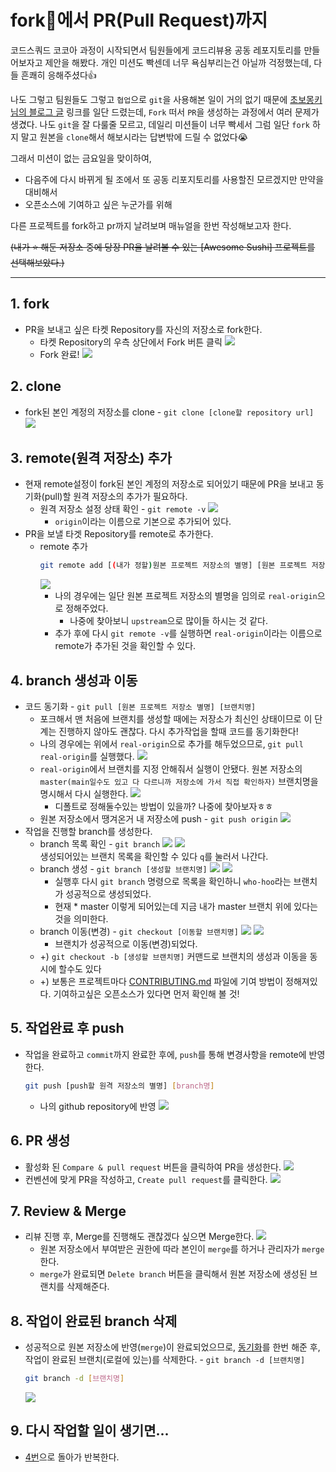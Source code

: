 # fork🍴에서 PR(Pull Request)까지

코드스쿼드 코코아 과정이 시작되면서 팀원들에게 코드리뷰용 공동 레포지토리를 만들어보자고 제안을 해봤다. 개인 미션도 빡센데 너무 욕심부리는건 아닐까 걱정했는데, 다들 흔쾌히 응해주셨다👍

나도 그렇고 팀원들도 그렇고 `협업`으로 `git`을 사용해본 일이 거의 없기 때문에 [초보몽키님의 블로그 글](<[https://wayhome25.github.io/git/2017/07/08/git-first-pull-request-story/](https://wayhome25.github.io/git/2017/07/08/git-first-pull-request-story/)>) 링크를 일단 드렸는데, `Fork` 떠서 `PR`을 생성하는 과정에서 여러 문제가 생겼다. 나도 `git`을 잘 다룰줄 모르고, 데일리 미션들이 너무 빡세서 그럼 일단 `fork` 하지 말고 원본을 `clone`해서 해보시라는 답변밖에 드릴 수 없었다😭

그래서 미션이 없는 금요일을 맞이하여,

- 다음주에 다시 바뀌게 될 조에서 또 공동 리포지토리를 사용할진 모르겠지만 만약을 대비해서
- 오픈소스에 기여하고 싶은 누군가를 위해

다른 프로젝트를 fork하고 pr까지 날려보며 매뉴얼을 한번 작성해보고자 한다.

~~(내가 ⭐ 해둔 저장소 중에 당장 PR을 날려볼 수 있는 [Awesome Sushi] 프로젝트를 선택해보았다.)~~

---

## 1. fork

- PR을 보내고 싶은 타켓 Repository를 자신의 저장소로 fork한다.
  - 타켓 Repository의 우측 상단에서 Fork 버튼 클릭
    ![](./img/fork1.png)
  - Fork 완료!
    ![](./img/fork2.png)

## 2. clone

- fork된 본인 계정의 저장소를 clone - `git clone [clone할 repository url]`
  ![](./img/clone1.png)

## 3. remote(원격 저장소) 추가

- 현재 remote설정이 fork된 본인 계정의 저장소로 되어있기 때문에 PR을 보내고 동기화(pull)할 원격 저장소의 추가가 필요하다.
  - 원격 저장소 설정 상태 확인 - `git remote -v`
    ![](./img/remote1.png)
    - `origin`이라는 이름으로 기본으로 추가되어 있다.
- PR을 보낼 타겟 Repository를 remote로 추가한다.
  - remote 추가
    ```bash
    git remote add [(내가 정할)원본 프로젝트 저장소의 별명] [원본 프로젝트 저장소의 url]
    ```
    ![](./img/remote2.png)
    - 나의 경우에는 일단 원본 프로젝트 저장소의 별명을 임의로 `real-origin`으로 정해주었다.
      - 나중에 찾아보니 `upstream`으로 많이들 하시는 것 같다.
    - 추가 후에 다시 `git remote -v`를 실행하면 `real-origin`이라는 이름으로 remote가 추가된 것을 확인할 수 있다.

## 4. branch 생성과 이동

- 코드 동기화 - `git pull [원본 프로젝트 저장소 별명] [브랜치명]`
  - 포크해서 맨 처음에 브랜치를 생성할 때에는 저장소가 최신인 상태이므로 이 단계는 진행하지 않아도 괜찮다. 다시 추가작업을 할때 코드를 동기화한다!
  - 나의 경우에는 위에서 `real-origin`으로 추가를 해두었으므로, `git pull real-origin`를 실행했다.
    ![](./img/branch1.png)
  - `real-origin`에서 브랜치를 지정 안해줘서 실행이 안됐다. 원본 저장소의 `master(main일수도 있고 다 다르니까 저장소에 가서 직접 확인하자)` 브랜치명을 명시해서 다시 실행한다.
    ![](./img/branch2.png)
    - 디폴트로 정해둘수있는 방법이 있을까? 나중에 찾아보자ㅎㅎ
  - 원본 저장소에서 땡겨온거 내 저장소에 push - `git push origin`
    ![](./img/branch3.png)
- 작업을 진행할 branch를 생성한다.
  - branch 목록 확인 - `git branch`
    ![](./img/branch4.png)
    ![](./img/branch5.png)  
    생성되어있는 브랜치 목록을 확인할 수 있다 `q`를 눌러서 나간다.
  - branch 생성 - `git branch [생성할 브랜치명]`
    ![](./img/branch6.png)
    ![](./img/branch7.png)
    - 실행후 다시 `git branch` 명령으로 목록을 확인하니 `who-hoo`라는 브랜치가 성공적으로 생성되었다.
    - 현재 \* master 이렇게 되어있는데 지금 내가 master 브랜치 위에 있다는 것을 의미한다.
  - branch 이동(변경) - `git checkout [이동할 브랜치명]`
    ![](./img/branch8.png)
    ![](./img/branch9.png)
    - 브랜치가 성공적으로 이동(변경)되었다.
  - +) `git checkout -b [생성할 브랜치명]` 커맨드로 브랜치의 생성과 이동을 동시에 할수도 있다
  - +) 보통은 프로젝트마다 [CONTRIBUTING.md](https://github.com/738/awesome-sushi/blob/master/CONTRIBUTING.md) 파일에 기여 방법이 정해져있다. 기여하고싶은 오픈소스가 있다면 먼저 확인해 볼 것!

## 5. 작업완료 후 push

- 작업을 완료하고 `commit`까지 완료한 후에, `push`를 통해 변경사항을 remote에 반영한다.
  ```bash
  git push [push할 원격 저장소의 별명] [branch명]
  ```
  - 나의 github repository에 반영
    ![](./img/push1.png)

## 6. PR 생성

- 활성화 된 `Compare & pull request` 버튼을 클릭하여 PR을 생성한다.
  ![](./img/pr1.png)
- 컨벤션에 맞게 PR을 작성하고, `Create pull request`를 클릭한다.
  ![](./img/pr2.png)

## 7. Review & Merge

- 리뷰 진행 후, Merge를 진행해도 괜찮겠다 싶으면 Merge한다.
  ![](./img/merge1.png)
  - 원본 저장소에서 부여받은 권한에 따라 본인이 `merge`를 하거나 관리자가 `merge`한다.
  - `merge`가 완료되면 `Delete branch` 버튼을 클릭해서 원본 저장소에 생성된 브랜치를 삭제해준다.

## 8. 작업이 완료된 branch 삭제

- 성공적으로 원본 저장소에 반영(`merge`)이 완료되었으므로, [동기화](#코드_동기화)를 한번 해준 후, 작업이 완료된 브랜치(로컬에 있는)를 삭제한다. - `git branch -d [브랜치명]`
  ```bash
  git branch -d [브랜치명]
  ```
  ![](./img/deletebranch1.png)

## 9. 다시 작업할 일이 생기면...

- [4번](#4._branch_생성과_이동)으로 돌아가 반복한다.
